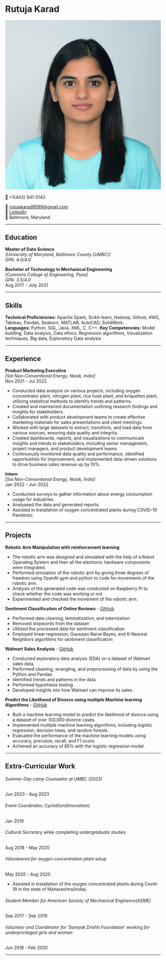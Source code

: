 # Rutuja Karad

![Rutuja Karad](https://github.com/RUTUJA8599/UMBC-DATA606-FALL2023-TUESDAY/blob/main/rutuja.jpg)

:iphone: +1(443) 941-5143 

📧 rutujakarad8599@gmail.com  
🔗 [LinkedIn](https://www.linkedin.com/in/rutuja-karad/)  
:office: Baltimore, Maryland 

---

## Education
**Master of Data Science**  
*[University of Maryland, Baltimore County (UMBC)]*  
*GPA: 4.0/4.0*  

**Bachelor of Technology in Mechanical Engineering**  
*[Cummins College of Engineering, Pune]*  
*GPA: 3.5/4.0*  
Aug 2017 - July 2021  

---

## Skills
**Technical Proficiencies:** Apache Spark, Scikit-learn, Hadoop, Github, AWS, Tableau, Pandas, Seaborn, MATLAB,
                             AutoCAD, SolidWork.  
**Languages:** Python, SQL, Java, XML, C, C++. 
**Key Competencies:** Model building, Data analysis, Data ethics, Regression algorithms, Visualization techniques, Big
                      data, Exploratory Data analysis


---

## Experience
**Product Marketing Executive**  
*[Sai Non-Conventional Energy, Nasik, India]*  
Nov 2021 - Jul 2022
- Conducted data analysis on various projects, including oxygen concentrator plant, nitrogen plant, rice husk plant, and
  briquettes plant, utilizing statistical methods to identify trends and patterns.
- Created and maintained documentation outlining research findings and insights for stakeholders.
- Collaborated with product development teams to create effective marketing materials for sales presentations and client
  meetings.
- Worked with large datasets to extract, transform, and load data from various sources, ensuring data quality and
  integrity.
- Created dashboards, reports, and visualizations to communicate insights and trends to stakeholders, including senior
  management, project managers, and product development teams
- Continuously monitored data quality and performance, identified opportunities for improvement, and implemented
  data-driven solutions to drive business sales revenue up by 10%.

**Intern**  
*[Sai Non-Conventional Energy, Nasik, India]*  
Jan 2022 - Jun 2022  
- Conducted surveys to gather information about energy consumption usage for industries.
- Analyased the data and generated reports.
- Assisted in installation of oxygen concentrated plants during COVID-19 Pandemic.

---

## Projects  
**Robotic Arm Manipulation with reinforcement learning** 
- The robotic arm was designed and simulated with the help of a Robot Operating System and then all the electronic
hardware components were integrated.
- Performed simulation of the robotic arm by giving three degrees of freedom using OpenAI gym and python to code for
movements of the robotic arm.
- Analysis of the generated code was conducted on Raspberry Pi to check whether the code was working or not.
- Experimented and checked the movement of the robotic arm.


**Sentiment Classification of Online Reviews** - [GitHub](https://github.com/RUTUJAK1/Sentiment-Classification/blob/main/Sentiment_classification.ipynb)
- Performed data cleaning, lemmatization, and tokenization
- Removed stopwords from the dataset
- Utilized the processed data for sentiment classification
- Employed linear regression, Gaussian Naive Bayes, and K-Nearest Neighbors algorithms for sentiment classification


**Walmart Sales Analysis** - [GitHub](https://github.com/RUTUJAK1/WalmartEDA/blob/main/Walmartproject.ipynb)
- Conducted exploratory data analysis (EDA) on a dataset of Walmart sales data.
- Performed cleaning, wrangling, and preprocessing of data by using the Python and Pandas.
- Identified trends and patterns in the data.
- Performed hypothesis testing.
- Developed insights into how Walmart can improve its sales.


**Predict the Likelihood of Divorce using multiple Machine learning Algorithms** - [GitHub](https://github.com/RUTUJAK1/Divorce_multiple_algorithms/blob/main/Divorce_Prediction.ipynb)
- Built a machine learning model to predict the likelihood of divorce using a dataset of over 100,000 divorce cases.
- Implemented multiple machine learning algorithms, including logistic regression, decision trees, and random forests.
- Evaluated the performance of the machine learning models using accuracy, precision, recall, and F1 score.
- Achieved an accuracy of 85% with the logistic regression model.

---

## Extra-Curricular Work

###### Summer Day camp Counsellor at UMBC (2023)
Jun 2023 - Aug 2023
######  Event Coordinator, Cyclothon(Innovation)
Jan 2019
######  Cultural Secretary while completing undergraduate studies
Aug 2018 - May 2020
######  Volunteered for oxygen concentration plant setup
May 2020 - Aug 2020
- Assisted in installation of the oxygen concentrated plants during Covid-19 in the state of Maharashtra(India).
######  Student Member for American Society of Mechanical Engineers(ASME)
Sep 2017 - Sep 2019
######  Volunteer and Coordinator for ’Samyak Drishti Foundation’ working for underprivileged girls and women
Jun 2018 - Feb 2020


---
